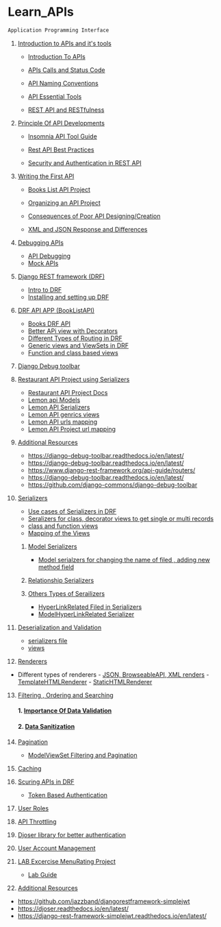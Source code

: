 # Learn_APIs

~~~markdown
Application Programming Interface
~~~

1. [Introduction to APIs and it's tools]()
    - [ Introduction To APIs](DRFAPIs/Learn%20APIs/APIsIntro.md)

    - [ APIs Calls and Status Code ](Learn_APIs/Learn%20APIs/APISCalls.md)

    - [ API Naming Conventions ](Learn_APIs/Learn%20APIs/Naming_Conventions.md)

    - [ API Essential Tools ](Learn_APIs/Learn%20APIs/APIsEssentialTools.md)

    - [ REST API and RESTfulness ](Learn_APIs/Learn%20APIs/RESTfullness.md)


2. [Principle Of API Developments]()

    - [ Insomnia API Tool Guide ](Learn_APIs/Learn%20APIs/Insomnia_guide.md)

    - [Rest API Best Practices ](/Learn_APIs/Learn%20APIs/RESTbestPractices.md)

    - [ Security and Authentication in REST API](Learn_APIs/Learn%20APIs/Security&AuthREST.md)

3.  [ Writing the First API]()

    - [Books List API Project](Learn_APIs/Learn%20APIs/BookListAPIs.md)

    - [ Organizing an API Project ](Learn_APIs/Learn%20APIs/OrganizingBookListAPI.md)
    
    - [Consequences of Poor API Designing/Creation ](Learn_APIs/Learn%20APIs/PoorAPIseffect.md)
    
    - [XML and JSON Response and Differences ](Learn_APIs/Learn%20APIs/XML_JSON_response.md)

4.  [ Debugging APIs]()
    - [API Debugging](/Learn_APIs/Learn%20APIs/DebuggingAPI.md)
    - [Mock APIs ](/Learn_APIs/Learn%20APIs/DebuggingAPI.md)

5. [Django REST framework (DRF)]()
    - [Intro to DRF](/Learn_APIs/Learn%20APIs/DRF_Intro.md)
    - [Installing and setting up DRF ](/Learn_APIs/Learn%20APIs/Setting_up_DRF.md)

6. [DRF API APP (BookListAPI)](DRFAPIs/BookListAPI/)

    - [Books DRF API](DRFAPIs/BookListAPI/)
    - [Better APi view with Decorators](DRFAPIs/BookListAPI/views.py)
    - [Different Types of Routing in DRF ](DRFAPIs/BookListAPI/BookListDocs/routing_DRF.md)
    - [Generic views and ViewSets in DRF](DRFAPIs/BookListAPI/BookListDocs/genricviews_viewsets.md)
    - [Function and class based views ](DRFAPIs/BookListAPI/BookListDocs/function_class_views.md)
7. [Django Debug toolbar](DRFAPIs/BookListAPI/BookListDocs/django_debug_tool.md)

8. [Restaurant API Project using Serializers ](DRF_RestroAPI/)
    - [Restaurant API Project Docs](DRF_RestroAPI/RestroAPIDocs/LemonAPI.md)
    - [Lemon api Models](DRF_RestroAPI/LemonRestro/LemonAPI/models.py)
    - [Lemon API Serializers](DRF_RestroAPI/LemonRestro/LemonAPI/serializers.py)
    - [Lemon API genrics views ](DRF_RestroAPI/LemonRestro/LemonAPI/views.py)
    - [Lemon API urls mapping](DRF_RestroAPI/LemonRestro/LemonAPI/urls.py)
    - [Lemon API Project url mapping](DRF_RestroAPI/LemonRestro/LemonRestro/urls.py)

9.  [Additional Resources]()
    - https://django-debug-toolbar.readthedocs.io/en/latest/
    - https://django-debug-toolbar.readthedocs.io/en/latest/
    - https://www.django-rest-framework.org/api-guide/routers/
    - https://django-debug-toolbar.readthedocs.io/en/latest/
    - https://github.com/django-commons/django-debug-toolbar

10. [Serializers]()
    - [Use cases of Serializers in DRF](DRF_RestroAPI/RestroAPIDocs/serializers.md)
    - [Seralizers for class, decorator views to get single or multi records](DRF_RestroAPI/LemonRestro/LemonAPI/serializers.py)
    - [class and function views](DRF_RestroAPI/LemonRestro/LemonAPI/views.py)
    - [Mapping of the Views](DRF_RestroAPI/LemonRestro/LemonAPI/urls.py)

    1.  [Model Serializers]()
        - [Model serialzers for changing the name of filed , adding new method field](DRF_RestroAPI/LemonRestro/LemonAPI/models.py)

    2.  [Relationship Serializers](DRF_RestroAPI/RestroAPIDocs/Relationship_serializers.md)

    3.  [Others Types of Serailizers](DRF_RestroAPI/RestroAPIDocs/others_type_serializers.md)
        - [HyperLinkRelated Filed in Serializers](DRF_RestroAPI/LemonRestro/LemonAPI/serializers.py)
        - [ModelHyperLinkRelated Serializer](DRF_RestroAPI/LemonRestro/LemonAPI/serializers.py)

11. [Deserialization and Validation](DRF_RestroAPI/RestroAPIDocs/Deserialization_Validation.md)
    - [serializers file](DRF_RestroAPI/LemonRestro/LemonAPI/serializers.py)
    - [views](DRF_RestroAPI/LemonRestro/LemonAPI/views.py)

12. [Renderers](DRF_RestroAPI/RestroAPIDocs/Renderers.md)
- Different types of renderers
         - [JSON, BrowseableAPI, XML renders](DRF_RestroAPI/RestroAPIDocs/Renderers.md)
         - [TemplateHTMLRenderer](DRF_RestroAPI/RestroAPIDocs/others_type_renderers.md)
         - [StaticHTMLRenderer](DRF_RestroAPI/RestroAPIDocs/others_type_renderers.md)

13. [Filtering , Ordering and  Searching](DRF_RestroAPI/RestroAPIDocs/filtering_searching.md)
    #### 1. [Importance Of Data Validation](DRF_RestroAPI/RestroAPIDocs/API_Data_Validation.md)
    #### 2. [Data Sanitization](DRF_RestroAPI/RestroAPIDocs/API_Data_Sanitization.md)

14. [Pagination](DRF_RestroAPI/RestroAPIDocs/pagination.md)
    - [ModelViewSet Filtering and Pagination](DRF_RestroAPI/RestroAPIDocs/filtering_Pagination.md)

15. [Caching](DRF_RestroAPI/RestroAPIDocs/Caching.md)

16. [Scuring APIs in DRF]()
    - [Token Based Authentication](DRF_RestroAPI/RestroAPIDocs/DRFAPI_auth.md)

17. [User Roles](DRF_RestroAPI/RestroAPIDocs/Users_Roles.md)

18. [API Throttling](DRF_RestroAPI/RestroAPIDocs/API_throttling.md)

19. [Djoser library for better authentication](DRF_RestroAPI/RestroAPIDocs/DjoserLib.md)

20. [User Account Management](DRF_RestroAPI/RestroAPIDocs/UserAccountManagement.md)

21. [LAB Excercise MenuRating Project](Lab/LittleLemon/)
    - [Lab Guide](Lab/Docks/LabGuide.md)

22. [Additional Resources]()
   -  https://github.com/jazzband/djangorestframework-simplejwt
   - https://djoser.readthedocs.io/en/latest/
   - https://django-rest-framework-simplejwt.readthedocs.io/en/latest/


